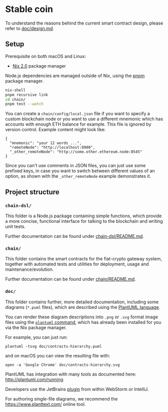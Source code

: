 # Stable coin

To understand the reasons behind the current smart contract design,
please refer to [doc/design.md](./doc/design.md).

## Setup

Prerequisite on both macOS and Linux:
- [Nix 2.0](https://nixos.org/nix/) package manager

Node.js dependencies are managed outside of Nix, using the
[pnpm](https://pnpm.js.org/) package manager.

```bash
nix-shell
pnpm recursive link
cd chain/
pnpm test --watch
```

You can create a `chain/config/local.json` file if you want to specify a custom
blockchain node or you want to use a different mnemonic which has accounts with
enough ETH balance for example. This file is ignored by version control.
Example content might look like:

```
{
  "mnemonic": "your 12 words ...",
  "remoteNode": "http://localhost:8900",
  "_other_remoteNode": "http://some.other.ethereum.node:8545"
}
```

Since you can't use comments in JSON files, you can just use some prefixed
keys, in case you want to switch between different values of an option, as
shown with the `_other_remoteNode` example demonstrates it.

## Project structure

### `chain-dsl/`

This folder is a Node.js package containing simple functions, which provide
a more concise, functional interface for talking to the blockchain and
writing unit tests.

Further documentation can be found under
[chain-dsl/README.md](./chain-dsl/README.md).

### `chain/`

This folder contains the smart contracts for the fiat-crypto gateway system,
together with automated tests and utilities for deployment, usage and
maintenance/evolution.

Further documentation can be found under
[chain/README.md](./chain/README.md).

### `doc/`

This folder contains further, more detailed documentation, including some
diagrams (`*.puml` files), which are described using the
[PlantUML language](http://plantuml.com/PlantUML_Language_Reference_Guide.pdf).

You can render these diagram descriptions into `.png` or `.svg` format image
files using the [`plantuml` command](http://plantuml.com/command-line),
which has already been installed for you via the Nix package manager.

For example, you can just run:
```
plantuml -tsvg doc/contracts-hierarchy.puml
```

and on macOS you can view the resulting file with:
```
open -a 'Google Chrome' doc/contracts-hierarchy.svg
```

PlantUML has integration with many tools as documented here:
http://plantuml.com/running

Developers use the JetBrains [plugin](https://plugins.jetbrains.com/plugin/7017-plantuml-integration)
from within WebStorm or IntelliJ.

For authoring single-file diagrams, we recommend the https://www.planttext.com/
online tool.
